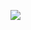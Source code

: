[![](http://img.youtube.com/vi/6P4Pfe2k4dM/0.jpg)](http://www.youtube.com/watch?v=6P4Pfe2k4dM "Village Defender - Health System")

